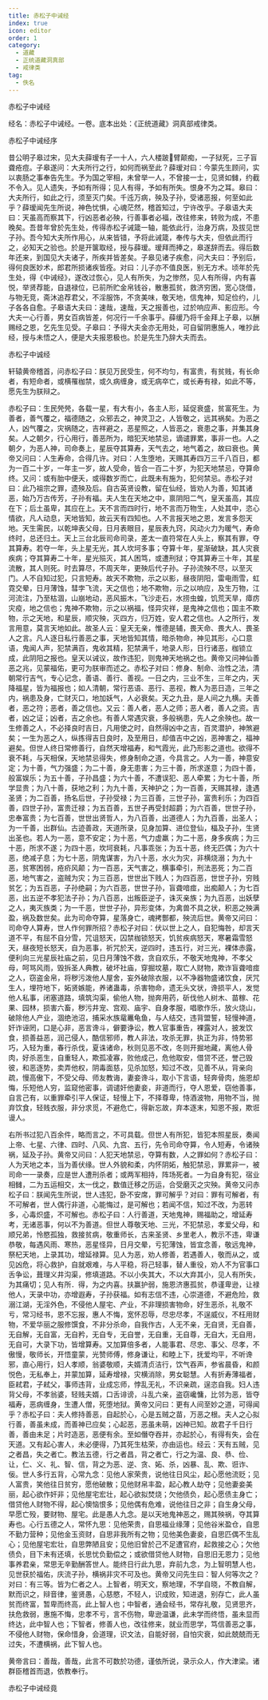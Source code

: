 ```yaml
---
title: 赤松子中诫经
index: true
icon: editor
order: 1
category:
  - 道藏
  - 正统道藏洞真部
  - 戒律类
tag:
  - 佚名
---
```


赤松子中诫经  

经名：赤松子中诫经。一卷。底本出处：《正统道藏》洞真部戒律类。  

赤松子中诫经序  

昔公明子皋过宋，见大夫薛瑷有子一十人，六人楼跛臂颠痴，一子狱死，三子盲聋疮痘。子皋遂问：大夫所行之行，如何而祸至此？薛瑷对曰：今蒙先生顾问，实以衷肠之事奉告先生。予为国之宰相，未曾举一人，不曾接一士，见贤如雠，约截不令入。见人遗失，予如有所得；见人有得，予如有所失。恨身不为之耳。皋曰：大夫所行，如此之行，须至灭门矣。千迍万病，殃及子孙，受诸恶报，何至如此乎？薛瑷闻先生所说，神色忧惧，心魂茫然，稽首知过，宁许改乎。子皋语大夫曰：天虽高而察其下，行凶恶者必殃，行善事者必福，改往修来，转败为成，不患晚矣。吾昔年曾於先生处，传得赤松子诫箴一轴，能依此行，治身万病，及拔见世子孙。吾今知大夫所作用心，从来皆错，予将此诫箴，奉传与大夫，但依此而行之，必知天之验也。於是开箧取经，授与薛瑷。瑷拜而捧之，皋遂辞而去。得后数年还来，到国见大夫诸子，所疾并皆差矣。子皋见诸子疾愈，问大夫曰：予别后，得何良医妙术，郎君所损诸疾皆痊。对曰：儿子亦不值良医，别无方术。顷年於先生处，得《中诫经》，遂改过恢心，见人有所失，为之惨然，见人有所得，内有喜悦，举贤荐能，自退禄位，已前所贮金帛钱谷，散惠孤贫，救济穷困，宽心饶借，与物无竞，斋沐追荐君父，不淫服饰，不贪美味，敬天地，信鬼神，知足俭约，儿子各各自愈。子皋语大夫曰：速哉，速哉，天之报善也，过於响应声、影应形。今大夫一心行善，男女百病皆差，何况行一千余事乎。薛缓乃将千金拜上子皋，以酬赐经之恩，乞先生见受。子皋曰：予得大夫金亦无用处，可自留阴惠施人，唯抄此经，授与未悟之人，便是大夫报恩极也。於是先生乃辞大夫而去。  

赤松子中诚经  

轩辕黄帝稽首，问赤松子曰：朕见万民受生，何不均匀，有富贵，有贫贱，有长命者，有短命者，或横罹枷禁，或久病缠身，或无病卒亡，或长寿有禄，如此不等，愿先生为朕辩之。  

赤松子曰：生民焭焭，各载一星，有大有小，各主人形，延促衰盛，贫富死生。为善者，善气覆之，福德随之，众邪去之，神灵卫之，人皆敬之，远其祸矣。为恶之人，凶气覆之，灾祸随之，吉祥避之，恶星照之，人皆恶之，衰患之事，并集其身矣。人之朝夕，行心用行，善恶所为，暗犯天地禁忌，谪谴罪累，事非一也。人之朝夕，为恶人神，司命奏上，星辰夺其算寿，天气去之，地气着之，故曰衰也。黄帝又问曰：人生寿命，合得几许。对曰：人生堕地，天赐其寿四万三千八百日，都为一百二十岁，一年主一岁，故人受命，皆合一百二十岁，为犯天地禁忌，夺算命终。又问：或有胎中便夭，或得数岁而亡，此既未有施为，犯何禁忌。赤松子对曰：此乃祖宗之罪，遗殃及后。自古英贤设教，留在仙经，皆劝人为善，知其诸恶，始乃万古传芳，子孙有福。夫人生在天地之中，禀阴阳二气，皇天虽高，其应在下；后土虽卑，其应在上。天不言而四时行，地不言而万物生，人处其中，恣心情欲，凡人动息，天地皆知，故云天有四知也。人不言报天地之恩，发言多怨天地。天生需民，以乾坤表父母，日月表眼目，星辰表九窍，风动火力为暖气，寿命终时，总还归土。天上三台北辰司命司录，差太一直符常在人头上，察其有罪，夺其算寿。若夺一年，头上星无光，其人坎坷多事；夺算十年，星渐破缺，其人灾衰疾病；夺其算寿二十年，星光殒灭，其人困笃，或遭刑狱；夺其算寿三十年，其星流散，其人则死。时去算尽，不周天年，更殃后代子孙。子孙流殃不尽，以至灭门。人不自知过犯，只言短寿。故天不欺物，示之以影，昼夜阴阳，雷电雨雪，虹霓交晕，日月薄蚀，彗孛飞流，天之信也；地不欺物，示之以响应，及生万物，江河流注，乃至枯涸，山崩地动，恶风振木，飞沙走石，水捞虫蝗，饥荒天旱，瘴疠灾疫，地之信也；鬼神不欺物，示之以祸福，怪异灾祥，是鬼神之信也；国主不欺物，示之天地，和星辰，顺灾殃，灭四方，归万姓，安人君之信也。人之所行，发言用意，莫言天地如此。故圣人云：皇天无亲，惟德是辅，畏天命、畏大人、畏圣人之言。凡人逐日私行善恶之事，天地皆知其情，暗杀物命，神见其形，心口意语，鬼闻人声，犯禁满百，鬼收其精，犯禁满千，地录人形，日行诸恶，枷锁立成，此阴阳之报也。皇天以诫议，故作违犯，则鬼神天地祸之也。黄帝又问神仙善恶之兆，见蒙福佑，更可为朕审而述之。赤松子对曰：修身、制命、治性之法，清朝常行吉气，专心记念，善语、善行、善视。一日之内，三业不生，三年之内，天降福星，皆为福报也；如人清朝，常行恶语、恶行、恶视，教人为恶日造，三年之内，祸患及身，亡财灭口，地加妖气，人必衰矣。天之九丑，是人间之九横。夫善者，恶之符；恶者，善之信也。又云：善人者，恶人之师；恶人者，善人之资。吉者，凶之证；凶者，吉之余也。有善人常遇灾衰，多般祸患，先人之余殃也。故一生修善之人，不必择良时吉日，凡用使之时，自然得凶中之吉，百灵潜护，神煞避矣；一生为恶之人，纵拣得吉日良时，及至用日，却值吉中之凶，恶神害之，福神避矣。但世人终日常修善行，自然天增福寿，和气霞光，此乃形影之道也。欲得不衰不耗，与天相保，天地禁忌得失，修身制命之道，今具言之。人为一善，神意安定；为十善，气力强盛；为二十善，身无患害；为三十善，所求遂意；为四十善，般富娱乐；为五十善，子孙昌盛；为六十善，不遭误犯、恶人牵累；为七十善，所学显贵；为八十善，获地之利；为九十善，天神护之；为一百善，天赐其禄，逢遇圣贤；为二百善，扬名后世，子孙受禄；为三百善，三世子孙，富贵利乐；为四百善，四世子孙，富贵迁禄；为五百善，五世子再受封超爵；为六百善，世世子孙，忠奉富贵；为七百善，世世出贤哲人，为八百善，出道德人；为九百善，出圣人；为一千善，出群仙。古迹善政，天道所录，见身加算、进位登仙，楅及子孙，生贤出圣也。若人为一恶，意不安定；为十恶，气力虚羸；为二十恶，身多疾病；为三十恶，所求不遂；为四十恶，坎坷衰耗，凡事乖张；为五十恶，终无匹偶；为六十恶，绝减子息；为七十恶，阴鬼谋害，为八十恶，水火为灾，非横烧溺；为九十恶，贫寒困弱，疮疥风颠；为一百恶，天气害之，横事牵引，刑法恶死；为二百恶，地气害之，盗贼为灾；为三百恶，世世出下贱人；为四百恶，世世子孙，穷贱贫乞；为五百恶，子孙绝嗣；为六百恶，世世子孙，盲聋喑痖，出痴颠人；为七百恶，出五逆不孝犯法子孙；为八百恶，出叛臣逆子，诛灭亲族；为九百恶，出妖孽之人，夷灭族类；为一千恶，世世子孙，异形变体，为禽兽不具之状，积恶之殃满盈，祸及数世矣。此为司命夺算，星落身亡，魂拷酆都，殃流后世。黄帝又问曰：司命夺人算寿，世人作何罪所招？赤松子对曰：伏以世上之人，自犯悔咎，却言天道不平，有屈不自分雪，咒诅怒天，囚禁枷锁怒天，饥贫疾病怒天，寒暑霜雪怒天，昼夜短长怒天，自为恶事，祈咒於天，逆四时，违五行，对三光，裸体赤露，便利向三光星辰社庙之前，见日月薄蚀不救，贪自欢乐，不敬天地鬼神，不孝父母，呵骂风雨，毁拆圣人典教，破坏社庙，穿掘坟墓，取亡人财物，欺诈盲聋喑痖之人，窃盗金帛，将秽污泼他人屋舍，妄外破除衣服，以不净器物盛诸饮食，厌咒生人，埋符地下，妬贤嫉能，养诸蛊毒，杀害物命，遗无头文状，谗损平人，发觉他人私事，闭塞道路，填筑沟渠，偷他人物，抛奔用药，斫伐他人树木、苗稼、花果、园林，损害六畜，秽污井宠、宫观、庙宇、自身孝服，唱歌作乐，放火烧山，破除他人产业，涸绝池沼，捕采水族鼋鼉龟鱼，与人结交，违背盟誓，轻慢神道，奸诈诬罔，口是心非，恶言谗斗，僻要诤讼，教人官事重告，裸露对人，披发饮食，损善益恶，润己侵人，酷信邪师，教人非法，攻杀无罪，执正为非，恃势邪巧，入轻为重，春行杀伐，夏诛诸命，秋则见恶不改，冬则开掘地藏，离他人骨肉，好杀恶生，自重轻人，欺孤凌寡，败他成己，危他取安，借贷不还，誉己毁彼，和恶逐势，卖弄他权，阴毒面慈，见杀加怒，知过不改，见善不从，背亲向疏，慢高傲下，不受父母、师友教诲，妻妾谗斗，取小下言语，轻奔骨肉，施恩却悔，乐短他人穷，监窥他密事，调谴奸他妻妾，非道而行，夺人恩爱，窃他善事，自言己有，以重罪牵引平人保证，轻慢上下，不择尊卑，恃酒波物，用物不当，抛弃饮食，轻贱衣服，非分求觅，不避危亡，得新忘故，弃本逐末，知恩不报，欺诳谩人。  

右所书过犯八百余件，略而言之，不可具载。但世人有所犯，皆犯本照星辰，奏闻上帝、七星、六律、四时、八风、九宫、五行，先令司命夺算，令人短寿，令诸殃祸，延及子孙。黄帝又问曰：人犯天地禁忌，夺算有数，人之罪如何？赤松子曰：人为天地之本，当为善伏缘。世人外貌和柔，内怀阴妬，触犯禁忌，罪累非一，被司命一一录奏，应是世人遭刑杀者；或两军相持，阵场死者。一为自身有犯，宿业相雠，二为五运相交，太一伐之，数值迁移之历运，合受磨灭之灾殃。黄帝又问赤松子曰：朕闻先生所说，世人违犯，卧不安席，罪可解乎？对曰：罪有可解者，有不可解者，世人偶行非道，心能悔过，是可解也；若闻不信，知过不改，为恶转多，心毒炽盛，不可解也。赤松子曰：人行善道，天地鬼神，赐福助之，增延寿考，无诸恶事，何以不为善道。但世人尊敬天地、三光，不犯禁忌，孝爱父母，和顺兄弟，怜愍孤独，救接贫病，敬重师长，古来圣贤、乡里老人，教示不违，卑谦恭敬，每遇风雨、寒热，恶星怪异，日月交晕，亏犯薄蚀，皆宜念善，敬远鬼神，祭杞天地，上录其功，增延禄算。见人为恶，劝人修善，若遇善人，敬而从之，或见凶危，将心救护，自就艰难，与人平稳，将己轻事，替人重役，劝人不为官事口舌争讼，葺理义井沟渠，修填道路。不以小失其大，不以大弃其小，见人有所失，为其痛切；见人有所．得，为之内喜。扶赢护弱，施恩济惠孤贫，恭谨卑逊，让禄他人，天录中功，亦增遐寿，子孙获福。如有志信不违，心崇道德，不避危险，救溺江湖，无淫外色，不侵他人屋宅、产业，不非理损害物命，好生恶杀，礼敬不亏，常习经书，恩不忘报，惠人不悔，宽怀忍辱，尽忠尽孝，不逞威仪，不枉用财物，不爱华丽之服修馔食，不非分杀命，自我作古，人无不亲，无自贤，无自善，无自解，无自富，无自矜，无自专，无自誉，无自重，无自尊，无自大，无自用，无自可，大录下功，皆增算寿。又加算倍多者，人能事君、尽忠、事父、尽孝，不傲慢，敬师长，开悟童蒙，光赞师傅，修身谦让，和睦上下，抚爱均平，不听谗邪，直心用行，妇人孝顺，翁婆敬顺，夫婿清贞洁行，饮气吞声，参省晨昏，和颜悦色，无私奉上，并蒙加算，延寿增禄，灾横消除，男女聪慧。人有折寿薄福者，臣弒君，子弒父，事师违背，业成忘师，悖乱无礼，不识亲疏，逞恣自我。妇人违背父母，不孝翁婆，轻贱夫婿，口舌诽谤，斗乱六亲，盗窃巉慵，比邻为恶，皆夺福寿，恶病缠身，生遭人僧，死堕地狱。黄帝又问曰：更有人间至妙之道，可得闻乎？赤松子曰：夫人修持善恶，自起於心，心是五贼之苗，万恶之根。夫人之心拟行善，善虽未成，而善神已应矣；心起恶，恶虽未萌，凶神已知。故君子千日行善，善由未足；片时造恶，恶便有余。至如僭夺吞并，亦起於心，有得有失，会在天道。又有起心害人，未必便得，乃其死生枯荣，亦由运也。经云：天有五贼，见之者昌，失之者亡。教法五德，行之者昌，背之者亡，行之为温、良、恭、俭、让，仁、义、礼、智、信，背之为恶、逆、贪、妬、杀，凶暴、乱、欺、诳诈、佞。世人多行五背，心常九念：见他人家荣贵，说他往日风尘，起心愿他流贬；见人富贵，笑他往日贫穷，愿他破散；见他财帛丰盈，起心教人劫夺；见他妻妾美丽，起心欲作奸非；见他屋宅宏壮，起心欲拟焚烧；欠他债负，起心愿债主身亡；借贷他人财物不得，起心懊恼恨多；见他偶有危难，说他往日之非；自生身父母，早愿亡殁，要财物、屋宅。此是愚人九念。是以天地鬼神恶之，赐其殃祸，夺其算寿也。心行五德之人，常怀九思：见他荣贵，自思福业缘薄；见他谷米盈仓，自思不勤力营种；见他金玉资财，自思非我所有之物；见他美色妻妾，自思匹偶不生乱心；见他屋宅宏壮，自思弊陋且安；见他旧曾於己不足遭官府，起救接之心；欠他债负，目下未有还填，长思忧负勤偿之；或欲借贷他人财物，自思旧无恩力；见他事养君亲，常思无辛勤酬答世人。能终日行此九思，弃前九念，为上智明慧人也，见世获於福佑，庆流子孙，横祸非灾不可及也。黄帝又问先生曰：智人何等次之？对曰：有三等。皆为仁者之人。上智者，明天文，察地理，不学自晓，不教自解，默而识之，辩音律，鉴贤愚，心慈愍，不轻人，识成败，知进退，别存亡，此人虽贫而终富，暂卑而终高，此上智人也；中智者，通会经书，常存礼敬，见贤思齐，扶危救弱，惠施不悔，忠孝不亏，言不伤物，卑逊温谦，此未学而终悟，虽未显而终达，此中智人也；下智者，修善人也，改往修来，就业而思学，笃信善恶之事，不侵他人财物，保命惜身，会道理，识文法，自能好弱，自怕灾衰，如此兢兢而无过失，不遭横祸，此下智人也。  

黄帝言曰：善哉，善哉，此言不可数於功德，谨依所说，录示众人，作大津梁。诸群臣稽首而退，依教奉行。  

赤松子中诫经竟  
